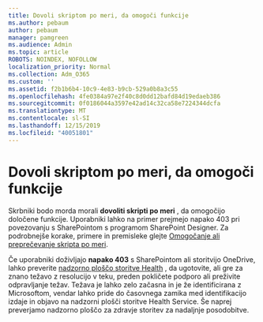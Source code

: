 ```yaml
---
title: Dovoli skriptom po meri, da omogoči funkcije
ms.author: pebaum
author: pebaum
manager: pamgreen
ms.audience: Admin
ms.topic: article
ROBOTS: NOINDEX, NOFOLLOW
localization_priority: Normal
ms.collection: Adm_O365
ms.custom: ''
ms.assetid: f2b1b6b4-10c9-4e83-b9cb-529a0b8a3c55
ms.openlocfilehash: 4fe0384a97e2f40c8d0dd12bafd84d19edaeb386
ms.sourcegitcommit: 0f0186044a3597e42ad14c32ca58e7224344dcfa
ms.translationtype: MT
ms.contentlocale: sl-SI
ms.lasthandoff: 12/15/2019
ms.locfileid: "40051801"
---
```

# <a name="allow-custom-script-to-enable-features"></a>Dovoli skriptom po meri, da omogoči funkcije

Skrbniki bodo morda morali **dovoliti skripti po meri** , da omogočijo določene funkcije. Uporabniki lahko na primer prejmejo napako 403 pri povezovanju s SharePointom s programom SharePoint Designer. Za podrobnejše korake, primere in premisleke glejte [Omogočanje ali preprečevanje skripta po meri](https://docs.microsoft.com/sharepoint/allow-or-prevent-custom-script).

Če uporabniki doživljajo **napako 403** s SharePointom ali storitvijo OneDrive, lahko preverite [nadzorno ploščo storitve Health](https://admin.microsoft.com/AdminPortal/Home#/servicehealth) , da ugotovite, ali gre za znano težavo z resolucijo v teku, preden pokličete podporo ali preživite odpravljanje težav. Težava je lahko zelo začasna in je že identificirana z Microsoftom, vendar lahko pride do časovnega zamika med identifikacijo izdaje in objavo na nadzorni plošči storitve Health Service. Še naprej preverjamo nadzorno ploščo za zdravje storitev za nadaljnje posodobitve.


